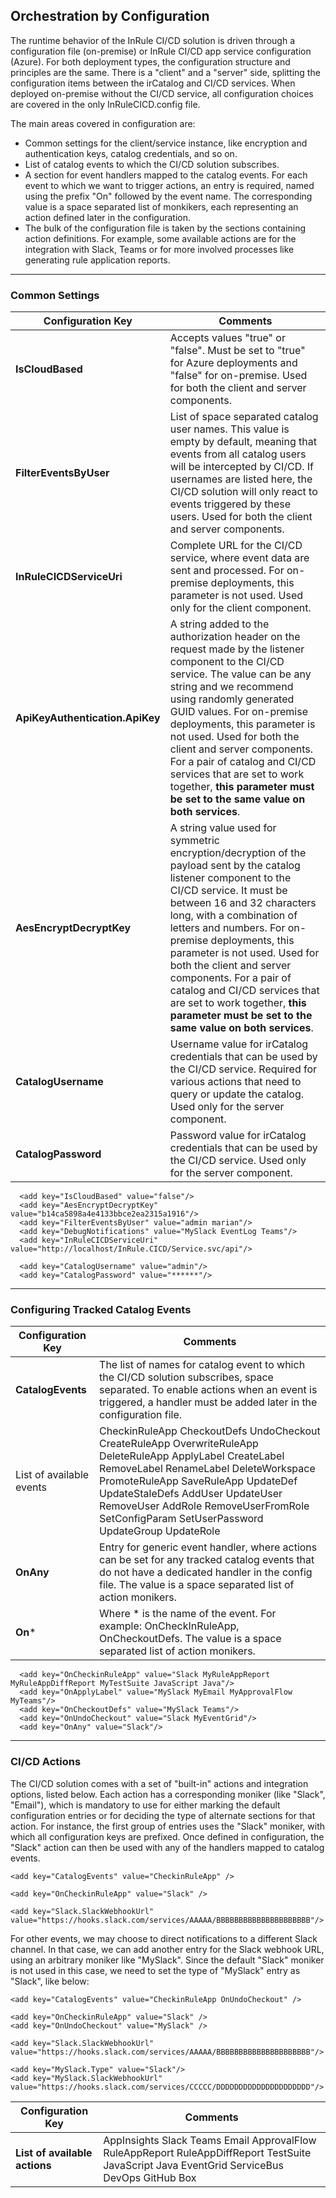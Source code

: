 ## Orchestration by Configuration

The runtime behavior of the InRule CI/CD solution is driven through a configuration file (on-premise) or InRule CI/CD app service configuration (Azure).  For both deployment types, the configuration structure and principles are the same.  There is a "client" and a "server" side, splitting the configuration items between the irCatalog and CI/CD services.  When deployed on-premise without the CI/CD service, all configuration choices are covered in the only InRuleCICD.config file. 

The main areas covered in configuration are:

* Common settings for the client/service instance, like encryption and authentication keys, catalog credentials, and so on.
* List of catalog events to which the CI/CD solution subscribes.
* A section for event handlers mapped to the catalog events.  For each event to which we want to trigger actions, an entry is required, named using the prefix "On" followed by the event name.  The corresponding value is a space separated list of monkikers, each representing an action defined later in the configuration.
* The bulk of the configuration file is taken by the sections containing action definitions.  For example, some available actions are for the integration with Slack, Teams or for more involved processes like generating rule application reports.

---
### Common Settings


|Configuration Key | Comments
--- | ---
|**IsCloudBased**| Accepts values "true" or "false".  Must be set to "true" for Azure deployments and "false" for on-premise. Used for both the client and server components.
|**FilterEventsByUser**| List of space separated catalog user names.  This value is empty by default, meaning that events from all catalog users will be intercepted by CI/CD.  If usernames are listed here, the CI/CD solution will only react to events triggered by these users. Used for both the client and server components.
|**InRuleCICDServiceUri**| Complete URL for the CI/CD service, where event data are sent and processed.  For on-premise deployments, this parameter is not used.  Used only for the client component.
|**ApiKeyAuthentication.ApiKey**| A string added to the authorization header on the request made by the listener component to the CI/CD service. The value can be any string and we recommend using randomly generated GUID values. For on-premise deployments, this parameter is not used.   Used for both the client and server components.  For a pair of catalog and CI/CD services that are set to work together, **this parameter must be set to the same value on both services**.
|**AesEncryptDecryptKey**| A string value used for symmetric encryption/decryption of the payload sent by the catalog listener component to the CI/CD service. It must be between 16 and 32 characters long, with a combination of letters and numbers. For on-premise deployments, this parameter is not used.   Used for both the client and server components.  For a pair of catalog and CI/CD services that are set to work together, **this parameter must be set to the same value on both services**.
|**CatalogUsername**| Username value for irCatalog credentials that can be used by the CI/CD service. Required for various actions that need to query or update the catalog.  Used only for the server component.
|**CatalogPassword**| Password value for irCatalog credentials that can be used by the CI/CD service.  Used only for the server component.

```
  <add key="IsCloudBased" value="false"/>
  <add key="AesEncryptDecryptKey" value="b14ca5898a4e4133bbce2ea2315a1916"/>
  <add key="FilterEventsByUser" value="admin marian"/>
  <add key="DebugNotifications" value="MySlack EventLog Teams"/>
  <add key="InRuleCICDServiceUri" value="http://localhost/InRule.CICD/Service.svc/api"/>
  
  <add key="CatalogUsername" value="admin"/>
  <add key="CatalogPassword" value="******"/>
```  

---
### Configuring Tracked Catalog Events

|Configuration Key | Comments
--- | ---
|**CatalogEvents**| The list of names for catalog event to which the CI/CD solution subscribes, space separated.  To enable actions when an event is triggered, a handler must be added later in the configuration file.
List of available events | CheckinRuleApp CheckoutDefs UndoCheckout CreateRuleApp OverwriteRuleApp DeleteRuleApp ApplyLabel CreateLabel RemoveLabel RenameLabel DeleteWorkspace PromoteRuleApp SaveRuleApp UpdateDef UpdateStaleDefs AddUser UpdateUser RemoveUser AddRole RemoveUserFromRole SetConfigParam SetUserPassword UpdateGroup UpdateRole
|**OnAny**| Entry for generic event handler, where actions can be set for any tracked catalog events that do not have a dedicated handler in the config file. The value is a space separated list of action monikers.
|**On***| Where * is the name of the event.  For example: OnCheckInRuleApp, OnCheckoutDefs. The value is a space separated list of action monikers.

```
  <add key="OnCheckinRuleApp" value="Slack MyRuleAppReport MyRuleAppDiffReport MyTestSuite JavaScript Java"/>
  <add key="OnApplyLabel" value="MySlack MyEmail MyApprovalFlow MyTeams"/>
  <add key="OnCheckoutDefs" value="MySlack Teams"/>
  <add key="OnUndoCheckout" value="Slack MyEventGrid"/>
  <add key="OnAny" value="Slack"/>
```

---
### CI/CD Actions

The CI/CD solution comes with a set of "built-in" actions and integration options, listed below.  Each action has a corresponding moniker (like "Slack", "Email"), which is mandatory to use for either marking the default configuration entries or for deciding the type of alternate sections for that action.  For instance, the first group of entries uses the "Slack" moniker, with which all configuration keys are prefixed.  Once defined in configuration, the "Slack" action can then be used with any of the handlers mapped to catalog events.

  ```
  <add key="CatalogEvents" value="CheckinRuleApp" />

  <add key="OnCheckinRuleApp" value="Slack" />

  <add key="Slack.SlackWebhookUrl" value="https://hooks.slack.com/services/AAAAA/BBBBBBBBBBBBBBBBBBBBB"/>
  ```

For other events, we may choose to direct notifications to a different Slack channel.  In that case, we can add another entry for the Slack webhook URL, using an arbitrary moniker like "MySlack".  Since the default "Slack" moniker is not used in this case, we need to set the type of "MySlack" entry as "Slack", like below:

  ```
  <add key="CatalogEvents" value="CheckinRuleApp OnUndoCheckout" />

  <add key="OnCheckinRuleApp" value="Slack" />
  <add key="OnUndoCheckout" value="MySlack" />

  <add key="Slack.SlackWebhookUrl" value="https://hooks.slack.com/services/AAAAA/BBBBBBBBBBBBBBBBBBBBB"/>

  <add key="MySlack.Type" value="Slack"/>
  <add key="MySlack.SlackWebhookUrl" value="https://hooks.slack.com/services/CCCCC/DDDDDDDDDDDDDDDDDDDDD"/>
  ```

|Configuration Key | Comments
--- | ---
**List of available actions** | AppInsights Slack Teams Email ApprovalFlow RuleAppReport RuleAppDiffReport TestSuite JavaScript Java EventGrid ServiceBus DevOps GitHub Box

